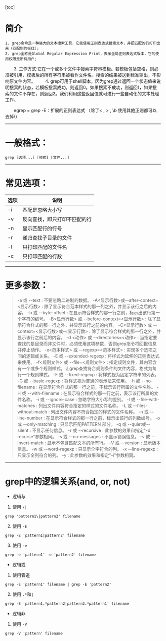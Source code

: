 [toc]

# 简介  
    1. grep命令是一种强大的文本搜索工具，它能使用正则表达式搜索文本，并把匹配的行打印出来（匹配到的标红);
    2. grep全称是Global Regular Expression Print，表示全局正则表达式版本，它的使用权限是所有用户;
　　3. 工作方式:它在一个或多个文件中搜索字符串模板。若模板包括空格，则必须被引用，模板后的所有字符串被看作文件名。搜索的结果被送到标准输出，不影响原文件内容。
　　4. grep可用于shell脚本，因为grep通过返回一个状态值来说明搜索的状态，若模板搜索成功，则返回0，如果搜索不成功，则返回1，如果搜索的文件不存在，则返回2。我们利用这些返回值就可进行一些自动化的文本处理工作。

　　egrep = grep -E：扩展的正则表达式 （除了\< , \> , \b 使用其他正则都可以去掉\）

---
# 一般格式：
```shell
grep [选项...] [模式] [文件...]
```
---
# 常见选项：
|选项 |说明                          |
|----|------------------------------|
|-i  |匹配是忽略大小写|
|-v  |反向查找，即只打印不匹配的行|
|-n  |显示匹配行的行号|
|-r  |递归查找子目录的文件|
|-l  |只打印匹配的文件名|
|-c  |只打印匹配的行数|

---
# 更多参数：
>-a 或 --text : 不要忽略二进制的数据。
>-A<显示行数>或--after-context=<显示行数> : 除了显示符合范本样式的那一列之外，并显示该行之后的内容。
>-b 或 --byte-offset : 在显示符合样式的那一行之前，标示出该行第一个字符的编号。
>-B<显示行数> 或 --before-context=<显示行数> : 除了显示符合样式的那一行之外，并显示该行之前的内容。
>-C<显示行数> 或 --context=<显示行数>或-<显示行数> : 除了显示符合样式的那一行之外，并显示该行之前后的内容。
>-d <动作> 或 --directories=<动作> : 当指定要查找的是目录而非文件时，必须使用这项参数，否则grep指令将回报信息并停止动作。
>-e<范本样式> 或 --regexp=<范本样式> : 实现多个选项之间的逻辑或关系。
>-E 或 --extended-regexp : 将样式为延伸的正则表达式来使用。
>-f<规则文件> 或 --file=<规则文件> : 指定规则文件，其内容含有一个或多个规则样式，让grep查找符合规则条件的文件内容，格式为每行一个规则样式。
>-F 或 --fixed-regexp : 将样式视为固定字符串的列表。
>-G 或 --basic-regexp : 将样式视为普通的表示法来使用。
>-h 或 --no-filename : 在显示符合样式的那一行之前，不标示该行所属的文件名称。
>-H 或 --with-filename : 在显示符合样式的那一行之前，表示该行所属的文件名称。
>-i 或 --ignore-case : 忽略字符大小写的差别。
>-l 或 --file-with-matches : 列出文件内容符合指定的样式的文件名称。
>-L 或 --files-without-match : 列出文件内容不符合指定的样式的文件名称。
>-n 或 --line-number : 在显示符合样式的那一行之前，标示出该行的列数编号。
>-o 或 --only-matching : 只显示匹配PATTERN 部分。
>-q 或 --quiet或--silent : 不显示任何信息。
>-r 或 --recursive : 此参数的效果和指定"-d recurse"参数相同。
>-s 或 --no-messages : 不显示错误信息。
>-v 或 --invert-match : 显示不包含匹配文本的所有行。
>-V 或 --version : 显示版本信息。
>-w 或 --word-regexp : 只显示全字符合的列。
>-x --line-regexp : 只显示全列符合的列。
>-y : 此参数的效果和指定"-i"参数相同。

---
# grep中的逻辑关系(and, or, not)
* 逻辑与  
1. 使用 `\|`
```shell
grep 'pattern1\|pattern2' filename
```
2. 使用 `-E`
```shell
grep -E 'pattern1|pattern2' filename
```
3. 使用 `-e`
```shell
grep -e 'pattern1' -e 'pattern2' filename
```
* 逻辑或  
1. 使用管道
```shell
grep -E 'pattern1' filename | grep -E 'pattern2'
```
2. 使用 `.*`和`|`
```shell
grep -E 'pattern1.*pattern2|pattern2.*pattern1' filename
```
* 逻辑非
1. 使用 `-V`
```shell
grep -V 'pattern' filename
```
